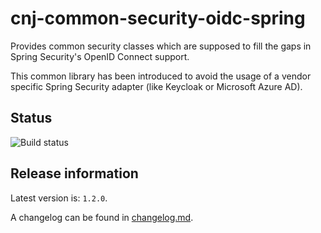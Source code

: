 # cnj-common-security-oidc-spring

Provides common security classes which are supposed to fill the gaps in Spring Security's OpenID Connect support.

This common library has been introduced to avoid the usage of a vendor specific Spring Security adapter (like Keycloak or Microsoft Azure AD).

## Status
![Build status](https://drone.at41tools.k8s.aws.msgoat.eu/api/badges/msgoat/cnj-common-security-oidc-spring/status.svg)

## Release information

Latest version is: `1.2.0`.

A changelog can be found in [changelog.md](changelog.md).


